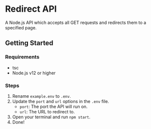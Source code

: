 # Redirect API

A Node.js API which accepts all GET requests and redirects them to a specified page.

## Getting Started

### Requirements

- tsc
- Node.js v12 or higher

### Steps

1. Rename `example.env` to `.env`.
2. Update the `port` and `url` options in the `.env` file.
    - `port`: The port the API will run on.
    - `url`: The URL to redirect to.
3. Open your terminal and run `npm start`.
4. Done!
